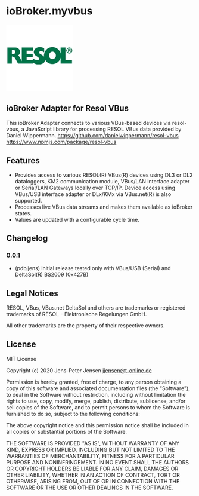 # ioBroker.myvbus

![Logo](admin/myvbus.png)

## ioBroker Adapter for Resol VBus

This ioBroker Adapter connects to various VBus-based devices via resol-vbus, a JavaScript library for processing RESOL VBus data provided by Daniel Wippermann.
<https://github.com/danielwippermann/resol-vbus>
<https://www.npmjs.com/package/resol-vbus>

## Features

* Provides access to various RESOL(R) VBus(R) devices using DL3 or DL2 dataloggers, KM2 communication module, VBus/LAN interface adapter or Serial/LAN Gateways locally over TCP/IP. Device access using VBus/USB interface adapter or DLx/KMx via VBus.net(R) is also supported.
* Processes live VBus data streams and makes them available as ioBroker states.
* Values are updated with a configurable cycle time.

## Changelog

### 0.0.1

* (pdbjjens) initial release tested only with VBus/USB (Serial) and DeltaSol(R) BS2009 (0x427B)

## Legal Notices

RESOL, VBus, VBus.net DeltaSol and others are trademarks or registered trademarks of RESOL - Elektronische Regelungen GmbH.

All other trademarks are the property of their respective owners.

## License

MIT License

Copyright (c) 2020 Jens-Peter Jensen <jjensen@t-online.de>

Permission is hereby granted, free of charge, to any person obtaining a copy
of this software and associated documentation files (the "Software"), to deal
in the Software without restriction, including without limitation the rights
to use, copy, modify, merge, publish, distribute, sublicense, and/or sell
copies of the Software, and to permit persons to whom the Software is
furnished to do so, subject to the following conditions:

The above copyright notice and this permission notice shall be included in all
copies or substantial portions of the Software.

THE SOFTWARE IS PROVIDED "AS IS", WITHOUT WARRANTY OF ANY KIND, EXPRESS OR
IMPLIED, INCLUDING BUT NOT LIMITED TO THE WARRANTIES OF MERCHANTABILITY,
FITNESS FOR A PARTICULAR PURPOSE AND NONINFRINGEMENT. IN NO EVENT SHALL THE
AUTHORS OR COPYRIGHT HOLDERS BE LIABLE FOR ANY CLAIM, DAMAGES OR OTHER
LIABILITY, WHETHER IN AN ACTION OF CONTRACT, TORT OR OTHERWISE, ARISING FROM,
OUT OF OR IN CONNECTION WITH THE SOFTWARE OR THE USE OR OTHER DEALINGS IN THE
SOFTWARE.
